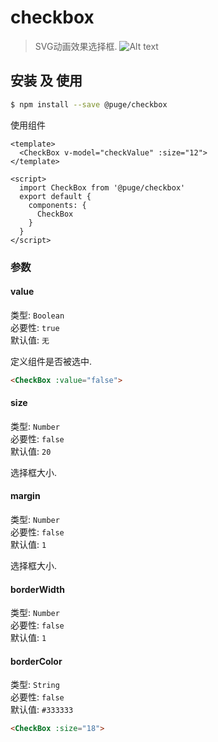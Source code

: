 # checkbox

> SVG动画效果选择框.
![Alt text](http://puge-10017157.cossh.myqcloud.com/github8600/check-puge/%E5%BD%95%E5%88%B6_2018_02_23_17_09_21_270.gif)
## 安装 及 使用

```bash
$ npm install --save @puge/checkbox
```

使用组件

```vue
<template>
  <CheckBox v-model="checkValue" :size="12">
</template>

<script>
  import CheckBox from '@puge/checkbox'
  export default {
    components: {
      CheckBox
    }
  }
</script>
```

### 参数

#### value
类型: `Boolean`<br>
必要性: `true`<br>
默认值: `无`

定义组件是否被选中.

```html
<CheckBox :value="false">
```

#### size
类型: `Number`<br>
必要性: `false`<br>
默认值: `20`

选择框大小.

#### margin
类型: `Number`<br>
必要性: `false`<br>
默认值: `1`

选择框大小.

#### borderWidth
类型: `Number`<br>
必要性: `false`<br>
默认值: `1`

#### borderColor
类型: `String`<br>
必要性: `false`<br>
默认值: `#333333`

```html
<CheckBox :size="18">
```
